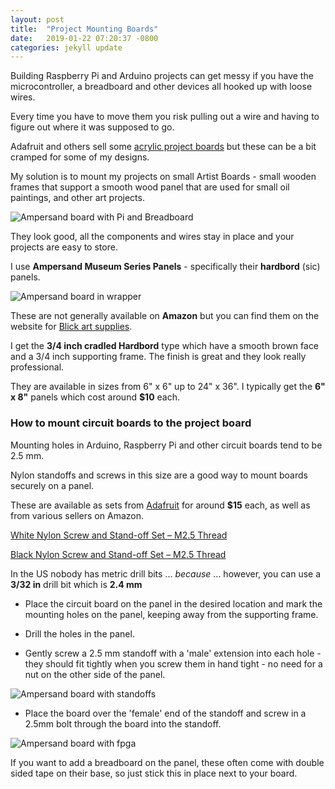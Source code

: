 ```yaml
---
layout: post
title:  "Project Mounting Boards"
date:   2019-01-22 07:20:37 -0800
categories: jekyll update
---
```


Building Raspberry Pi and Arduino projects can get messy if you have the microcontroller, a breadboard and other devices all
hooked up with loose wires.

Every time you have to move them you risk pulling out a wire and having to figure out where it was supposed to go.

Adafruit and others sell some [acrylic project boards](https://www.adafruit.com/product/942) but these can be a bit cramped for some of my designs.

My solution is to mount my projects on small Artist Boards - small wooden frames that support a 
smooth wood panel that are used for small oil paintings, and other art projects.

![Ampersand board with Pi and Breadboard](/assets/images/20190122_project_board_w_pi_breadboard.png)

They look good, all the components and wires stay in place and your projects are easy to store.

I use **Ampersand Museum Series Panels** - specifically their **hardbord** (sic) panels.

![Ampersand board in wrapper](/assets/images/20190122_project_board_in_wrapper.png)


These are not generally available on **Amazon** but you can find them on the website for [Blick art supplies](https://www.dickblick.com/products/ampersand-hardbord/).

I get the **3/4 inch cradled Hardbord** type which have a smooth brown face and a 3/4 inch supporting frame. 
The finish is great and they look really professional.

They are available in sizes from 6" x 6" up to 24" x 36". I typically get the **6" x 8"** panels which cost around **$10** each.



### How to mount circuit boards to the project board

Mounting holes in Arduino, Raspberry Pi and other circuit boards tend to be 2.5 mm.

Nylon standoffs and screws in this size are a good way to mount boards securely on a panel.

These are available as sets from [Adafruit](https://www.adafruit.com) for around **$15** each, as well as from various sellers on Amazon.

[White Nylon Screw and Stand-off Set – M2.5 Thread](https://www.adafruit.com/product/3658)

[Black Nylon Screw and Stand-off Set – M2.5 Thread](https://www.adafruit.com/product/3299)


In the US nobody has metric drill bits ... *because* ... however, you can use a **3/32 in** drill bit which is **2.4 mm**

  * Place the circuit board on the panel in the desired location and mark the mounting holes on the panel, keeping away from the supporting frame.

  * Drill the holes in the panel.

  * Gently screw a 2.5 mm standoff with a 'male' extension into each hole - they should fit tightly when you screw them in hand tight - no need for a nut on the other side of the panel.

![Ampersand board with standoffs](/assets/images/20190122_project_board_w_standoffs.png)

  * Place the board over the 'female' end of the standoff and screw in a 2.5mm bolt through the board into the standoff.

![Ampersand board with fpga](/assets/images/20190122_project_board_w_fpga.png)


If you want to add a breadboard on the panel, these often come with double sided tape on their base, so just stick this in place next to your board.





